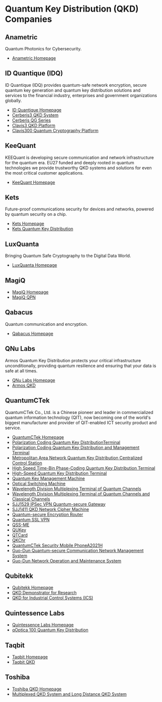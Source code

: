 # Quantum Key Distribution (QKD) Companies

## Anametric

Quantum Photonics for Cybersecurity.

* [Anametric Homepage](https://anametric.com/)

## ID Quantique (IDQ)

ID Quantique (IDQ) provides quantum-safe network encryption, secure quantum key generation and 
quantum key distribution solutions and services to the financial industry, enterprises and 
government organizations globally.

* [ID Quantique Homepage](https://www.idquantique.com/)
* [Cerberis3 QKD System](https://www.idquantique.com/quantum-safe-security/products/cerberis3-qkd-system/)
* [Cerberis QG Series](https://www.idquantique.com/quantum-safe-security/products/cerberis-xg-qkd-system/)
* [Clavis3 QKD Platform](https://www.idquantique.com/quantum-safe-security/products/clavis3-qkd-platform-rd/)
* [Clavis300 Quantum Cryptography Platform](https://www.idquantique.com/quantum-safe-security/products/clavis300-quantum-cryptography-platform/)

## KeeQuant

KEEQuant is developing secure communication and network infrastructure for the quantum era.
EU27 funded and deeply rooted in quantum technologies we provide trustworthy QKD systems and solutions for even the most critical customer applications.

* [KeeQuant Homepage](https://keequant.com/)

## Kets

Future-proof communications security for devices and networks, powered by quantum security on a
chip.

* [Kets Homepage](https://kets-quantum.com/)
* [Kets Quantum Key Distribution](https://kets-quantum.com/quantum-key-distribution/)

## LuxQuanta

Bringing Quantum Safe Cryptography to the Digital Data World.

* [LuxQuanta Homepage](https://luxquanta.com/)

## MagiQ

* [MagiQ Homepage](https://www.magiqtech.com/)
* [MagiQ QPN](https://www.magiqtech.com/solutions/network-security/)

## Qabacus

Quantum communication and encryption.

* [Qabacus Homepage](https://memcus.com/)

## QNu Labs

Armos Quantum Key Distribution protects your critical infrastructure unconditionally, providing
quantum resilience and ensuring that your data is safe at all times.​

* [QNu Labs Homepage](https://www.qnulabs.com/)
* [Armos QKD](https://www.qnulabs.com/armos-quantum-key-distribution/)

## QuantumCTek

QuantumCTek Co., Ltd. is a Chinese pioneer and leader in commercialized quantum information
technology (QIT), now becoming one of the world's biggest manufacturer and provider of QIT-enabled
ICT security product and service.

* [QuantumCTek Homepage](http://www.quantum-info.com/English/)
* [Polarization Coding Quantum Key DistributionTerminal](http://www.quantum-info.com/English/product/2017/0901/324.html)
* [Polarization Coding Quantum Key Distribution and Management Terminal](http://www.quantum-info.com/English/product/2017/0901/325.html)
* [Metropolitan Area Network Quantum Key Distribution Centralized Control Station](http://www.quantum-info.com/English/product/2020/0116/584.html)
* [High Speed Time-Bin Phase-Coding Quantum Key Distribution Terminal](http://www.quantum-info.com/English/product/National/2017/1013/407.html)
* [High-Speed Quantum Key Distribution Terminal](http://www.quantum-info.com/English/product/National/2017/0628/282.html)
* [Quantum Key Management Machine](http://www.quantum-info.com/English/product/quantum/2017/0901/326.html)
* [Optical Switching Machine](http://www.quantum-info.com/English/product/quantum/2017/0901/329.html)
* [Wavelength Division Multiplexing Terminal of Quantum Channels](http://www.quantum-info.com/English/product/quantum/2017/0901/330.html)
* [Wavelength Division Multiplexing Terminal of Quantum Channels and Classical Channels](http://www.quantum-info.com/English/product/quantum/2017/0901/331.html)
* [SJJ1529 IPSec VPN Quantum-secure Gateway](http://www.quantum-info.com/English/product/ptwo/guwangjiamiyingyongchanpin/2017/0628/280.html)
* [SJJ1411 QKD Network Cipher Machine](http://www.quantum-info.com/English/product/ptwo/guwangjiamiyingyongchanpin/2017/0628/281.html)
* [Quantum-secure Encryption Router](http://www.quantum-info.com/English/product/ptwo/guwangjiamiyingyongchanpin/2017/0901/328.html)
* [Quantum SSL VPN](http://www.quantum-info.com/English/product/ptwo/yidongjiamiyingyongchanpin/2017/1013/408.html)
* [QSS-ME](http://www.quantum-info.com/English/product/ptwo/yidongjiamiyingyongchanpin/2017/1007/393.html)
* [QUKey](http://www.quantum-info.com/English/product/ptwo/yidongjiamiyingyongchanpin/2017/1007/394.html)
* [QTCard](http://www.quantum-info.com/English/product/ptwo/yidongjiamiyingyongchanpin/2017/1007/395.html)
* [QKChr](http://www.quantum-info.com/English/product/ptwo/yidongjiamiyingyongchanpin/2017/1013/406.html)
* [QuantumCTek Security Mobile PhoneA2021H](http://www.quantum-info.com/English/product/ptwo/yidongjiamiyingyongchanpin/2018/0118/477.html)
* [Guo-Dun Quantum-secure Communication Network Management System](http://www.quantum-info.com/English/product/pthree/guankongruanjian/2017/0901/332.html)
* [Guo-Dun Network Operation and Maintenance System](http://www.quantum-info.com/English/product/pthree/guankongruanjian/2017/0901/333.html)

## Qubitekk

* [Qubitekk Homepage](http://qubitekk.com/)
* [QKD Demonstrator for Research](http://qubitekk.com/products/qkd-demonstrator-for-research/)
* [QKD for Industrial Control Systems (ICS)](http://qubitekk.com/products/qkd-for-industrial-control-systems-ics/)

## Quintessence Labs

* [Quintessence Labs Homepage](https://www.quintessencelabs.com/)
* [qOptica 100 Quantum Key Distribution](https://www.quintessencelabs.com/products/quantum-key-distribution-qkd/)

## Taqbit

* [Taqbit Homepage](http://taqbit.com)
* [Taqbit QKD](http://taqbit.com/qkd.html)

## Toshiba

* [Toshiba QKD Homepage](https://www.toshiba.co.jp/qkd/en/index.htm)
* [Multiplexed QKD System and Long Distance QKD System](https://www.toshiba.co.jp/qkd/en/products.htm)
